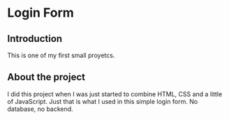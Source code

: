 # Login Form

 ## Introduction
 This is one of my first small proyetcs.

## About the project
I did this project when I was just started to combine HTML, CSS and a little of JavaScript. Just that is what I used in this simple login form. No database, no backend.